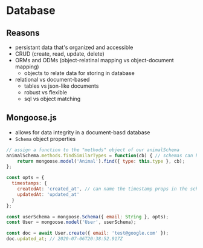 # Database
## Reasons 
- persistant data that's organized and accessible
- CRUD (create, read, update, delete)
- ORMs and ODMs (object-relatinal mapping vs object-document mapping)
    - objects to relate data for storing in database
- relational vs document-based
    - tables vs json-like documents
    - robust vs flexible
    - sql vs object matching
## Mongoose.js
- allows for data integrity in a document-basd database
- `Schema` object properties
```js
// assign a function to the "methods" object of our animalSchema
animalSchema.methods.findSimilarTypes = function(cb) { // schemas can have property methods available to the models
    return mongoose.model('Animal').find({ type: this.type }, cb);
};

const opts = {
  timestamps: {
    createdAt: 'created_at', // can name the timestamp props in the schema
    updatedAt: 'updated_at'
  }
};

const userSchema = mongoose.Schema({ email: String }, opts);
const User = mongoose.model('User', userSchema);

const doc = await User.create({ email: 'test@google.com' });
doc.updated_at; // 2020-07-06T20:38:52.917Z
```
